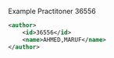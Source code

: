 Example Practitoner 36556

```xml
<author>
    <id>36556</id>
    <name>AHMED,MARUF</name>
</author>
```